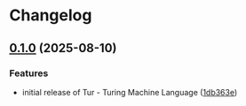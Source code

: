 # Changelog

## [0.1.0](https://github.com/rezigned/tur/compare/tur-tui-v0.0.1...tur-tui-v0.1.0) (2025-08-10)


### Features

* initial release of Tur - Turing Machine Language ([1db363e](https://github.com/rezigned/tur/commit/1db363e0f19758afa17bd3e52e423645cff57b4b))
